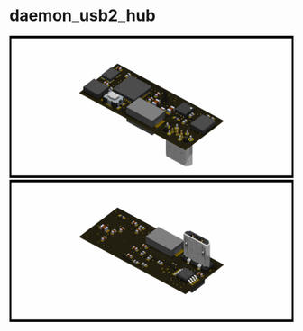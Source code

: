 # daemon_usb2_hub

![board_render_front](daemon_usb2_hub_front.png)
![board_render_back](daemon_usb2_hub_back.png)